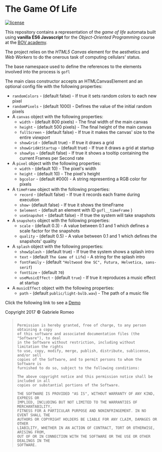 The Game Of Life
=====================

[![license](https://img.shields.io/github/license/mashape/apistatus.svg)]()



This repository contains a representation of the *game of life* automata built using **vanilla ES6 Javascript** for the *Object-Oriented Programming* course at the [BOV academy](https://www.bovacademy.com).

The project relies on the *HTML5 Canvas* element for the aesthetics and *Web Workers* to do the onerous task of computing cellulars' status.



The base namespace used to define the references to the elements involved into the process is `gofl`



The main class constructor accepts an HTMLCanvasElement and an optional config file with the following properties:

* `randomColors` -  (default false)  - If true it sets random colors to each new pixel
* `randomPixels` -  (default 1000)  - Defines the value of the initial random pixels
* A `canvas` object with the following properties:
  * `width` - (default 800 pixels) - The final width of the main canvas
  * `height` - (default 500 pixels) - The final height of the main canvas
  * `fullScreen` - (default false) - If true it makes the canvas' size to the entire *viewport*
  * `showGrid` -  (default true)  - If true it draws a grid
  * `showGridAtStartup` -  (default true) - If true it draws a grid at startup
  * `showFps` -  (default false)  - If true it shows a tooltip containing the current Frames per Second rate
* A `pixel` object with the following properties:
  * `width` -  (default 10) - The pixel's width
  * `height` - (default 10) - The pixel's height
  * `bgcolor` -  (default #000)  - A string representing a RGB color for pixels
* A `timeFrame` object with the following properties:
  * `record` - (default false) - If true it records each frame during execution
  * `show`- (default false) - If true it shows the timeFrame
  * `$element` - (default an element with ID `gofl__timeFrame` )
  * `useSnapshot` - (default false) - If true the system will take snapshots
* A `snapshots` object with the following properties:
  * `scale` - (default 0.3) - A value between 0.1 and 1 which defines a scale factor for the snapshots
  * `quality` - (default 0.5) - A value between 0.1 and 1 which defines the snapshots' quality
* A `splash` object with the following properties:
  * `showSplash` - (default true) - If true the system shows a splash intro
  * `text` - (default `The Game of Life`) - A string for the splash intro
  * `fontFamily` - (default `"Holtwood One SC", Futura, Helvetica, sans-serif`)
  * `fontSize` - (default `70`)
  * `useMusicEffect` - (default `true`) - If true it reproduces a music effect at startup
* A `musicEffect` object with the following properties:
  * `path` - (default `public/light-bulb.wav`) - The path of a music file



Click the following link to see a [Demo](gabrieleromeo.github.io//gameOfLife/) 



Copyright 2017 © Gabriele Romeo

> ```
>
> Permission is hereby granted, free of charge, to any person obtaining a copy
> of this software and associated documentation files (the "Software"), to deal
> in the Software without restriction, including without limitation the rights
> to use, copy, modify, merge, publish, distribute, sublicense, and/or sell
> copies of the Software, and to permit persons to whom the Software is
> furnished to do so, subject to the following conditions:
>
> The above copyright notice and this permission notice shall be included in all
> copies or substantial portions of the Software.
>
> THE SOFTWARE IS PROVIDED "AS IS", WITHOUT WARRANTY OF ANY KIND, EXPRESS OR
> IMPLIED, INCLUDING BUT NOT LIMITED TO THE WARRANTIES OF MERCHANTABILITY,
> FITNESS FOR A PARTICULAR PURPOSE AND NONINFRINGEMENT. IN NO EVENT SHALL THE
> AUTHORS OR COPYRIGHT HOLDERS BE LIABLE FOR ANY CLAIM, DAMAGES OR OTHER
> LIABILITY, WHETHER IN AN ACTION OF CONTRACT, TORT OR OTHERWISE, ARISING FROM,
> OUT OF OR IN CONNECTION WITH THE SOFTWARE OR THE USE OR OTHER DEALINGS IN THE
> SOFTWARE.
> ```


